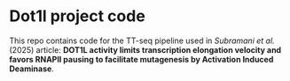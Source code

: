 # Dot1l project code

This repo contains code for the TT-seq pipeline used in *Subramani et al.* (2025) article: **DOT1L activity limits transcription elongation velocity and favors RNAPII pausing to facilitate mutagenesis by Activation Induced Deaminase**.

